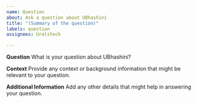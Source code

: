 ```yaml
---
name: Question
about: Ask a question about UBhashini
title: "(Summary of the question)"
labels: question
assignees: Uralstech

---
```


**Question**
What is your question about UBhashini?

**Context**
Provide any context or background information that might be relevant to your question.

**Additional Information**
Add any other details that might help in answering your question.
